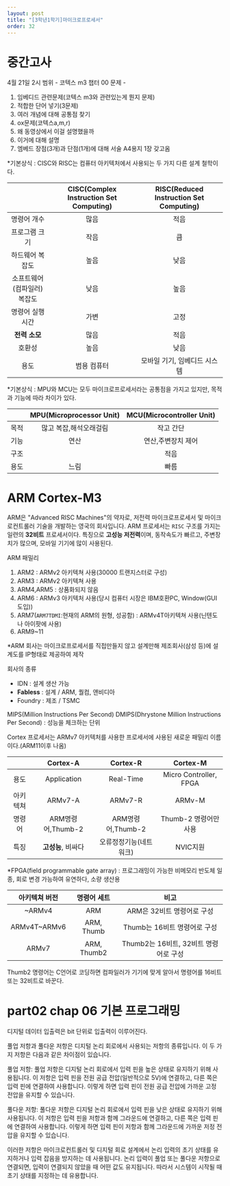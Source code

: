 ```yaml
---
layout: post
title: "[3학년1학기]마이크로프로세서"
order: 32
---
```


# 중간고사

4월 21일 2시
범위 - 코텍스 m3 챕터 00
문제 - 
1. 임베디드 관련문제(코텍스 m3와 관련있는게 뭔지 문제)
2. 적합한 단어 넣기(3문제)
3. 여러 개념에 대해 공통점 찾기
4. ox문제(코텍스a,m,r)
5. 왜 동영상에서 이걸 설명했을까
6. 이거에 대해 설명
7. 엠베드 장점(3개)과 단점(1개)에 대해 서술
A4용지 1장 갖고옴




*기본상식 : CISC와 RISC는 컴퓨터 아키텍처에서 사용되는 두 가지 다른 설계 철학이다.

||CISC(Complex Instruction Set Computing)|RISC(Reduced Instruction Set Computing)|
|:---:|:---:|:---:|
|명령어 개수|많음|적음|
|프로그램 크기|작음|큼|
|하드웨어 복잡도|높음|낮음|
|소프트웨어(컴파일러) 복잡도|낮음|높음|
|명령어 실행 시간|가변|고정|
|**전력 소모**|많음|적음|
|호환성|높음|낮음|
|용도|범용 컴퓨터|모바일 기기, 임베디드 시스템|

*기본상식 : MPU와 MCU는 모두 마이크로프로세서라는 공통점을 가지고 있지만, 목적과 기능에 따라 차이가 있다.

||MPU(Microprocessor Unit)|MCU(Microcontroller Unit)|
|:---:|:---:|:---:|
|목적|많고 복잡,해석오래걸림|작고 간단|
|기능|연산|연산,주변장치 제어|
|구조||적음|
|용도|느림|빠름|

# ARM Cortex-M3

ARM은 "Advanced RISC Machines"의 약자로, 저전력 마이크로프로세서 및 마이크로컨트롤러 기술을 개발하는 영국의 회사입니다. ARM 프로세서는 `RISC` 구조를 가지는 일련의 **32비트** 프로세서이다. 특징으로 **고성능 저전력**이며, 동작속도가 빠르고, 주변장치가 많으며, 모바일 기기에 많이 사용된다. 

ARM 패밀리
 1. ARM2 : ARMv2 아키텍쳐 사용(30000 트랜지스터로 구성)
 2. ARM3 : ARMv2 아키텍쳐 사용
 3. ARM4,ARM5 : 상품화되지 않음
 4. ARM6 : ARMv3 아키텍처 사용(당시 컴퓨터 시장은 IBM호환PC, Window(GUI 도입))
 5. ARM7(`ARM7TDMI`:현재의 ARM의 원형, 성공함) : ARMv4T아키텍쳐 사용(닌텐도나 아이팟에 사용)
 6. ARM9~11

 *ARM 회사는 마이크로프로세서를 직접만들지 않고 설계만해 제조회사(삼성 등)에 설계도를 IP형태로 제공하여 제작

 회사의 종류
 * IDN : 설계 생산 가능
 * **Fabless** : 설계 / ARM, 퀄컴, 앤비디아
 * Foundry : 제조 / TSMC

MIPS(Million Instructions Per Second) 
DMIPS(Dhrystone Million Instructions Per Second) : 성능을 체크하는 단위

Cortex 프로세서는 ARMv7 아키텍처를 사용한 프로세서에 사용된 새로운 패밀리 이름이다.(ARM11이후 나옴)

||Cortex-A|Cortex-R|Cortex-M|
|:---:|:---:|:---:|:---:|
|용도|Application|Real-Time|Micro Controller, FPGA|
|아키텍쳐|ARMv7-A|ARMv7-R|ARMv-M|
|명령어|ARM명령어,Thumb-2|ARM명령어,Thumb-2|Thumb-2 명령어만 사용|
|특징|**고성능**, 비싸다|오류정정기능(네트워크)|NVIC지원|

*FPGA(field programmable gate array) : 프로그래밍이 가능한 비메모리 반도체 일종, 회로 변경 가능하여 유연하다, 소량 생산용

|아키텍쳐 버전|명령어 세트|비고|
|:---:|:---:|:---:|
|~ARMv4|ARM|ARM은 32비트 명령어로 구성|
|ARMv4T~ARMv6|ARM, Thumb| Thumb는 16비트 명령어로 구성|
|ARMv7|ARM, Thumb2| Thumb2는 16비트, 32비트 명령어로 구성|

Thumb2 명령어는 C언어로 코딩하면 컴파일러가 기기에 맞게 알아서 명령어를 16비트 또는 32비트로 바꾼다.

# part02 chap 06 기본 프로그래밍

디지털 데이터 입출력은 bit 단위로 입출력이 이루어진다.

풀업 저항과 풀다운 저항은 디지털 논리 회로에서 사용되는 저항의 종류입니다. 이 두 가지 저항은 다음과 같은 차이점이 있습니다.

풀업 저항: 풀업 저항은 디지털 논리 회로에서 입력 핀을 높은 상태로 유지하기 위해 사용됩니다. 이 저항은 입력 핀을 전원 공급 전압(일반적으로 5V)에 연결하고, 다른 쪽은 입력 핀에 연결하여 사용합니다. 이렇게 하면 입력 핀이 전원 공급 전압에 가까운 고정 전압을 유지할 수 있습니다.

풀다운 저항: 풀다운 저항은 디지털 논리 회로에서 입력 핀을 낮은 상태로 유지하기 위해 사용됩니다. 이 저항은 입력 핀을 저항과 함께 그라운드에 연결하고, 다른 쪽은 입력 핀에 연결하여 사용합니다. 이렇게 하면 입력 핀이 저항과 함께 그라운드에 가까운 저정 전압을 유지할 수 있습니다.

이러한 저항은 마이크로컨트롤러 및 디지털 회로 설계에서 논리 입력의 초기 상태를 유지하거나 입력 잡음을 방지하는 데 사용됩니다. 논리 입력이 풀업 또는 풀다운 저항으로 연결되면, 입력이 연결되지 않았을 때 어떤 값도 유지됩니다. 따라서 시스템이 시작될 때 초기 상태를 지정하는 데 유용합니다.